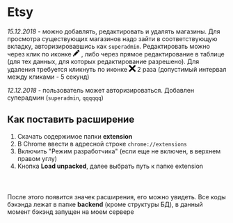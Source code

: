# Etsy

_15.12.2018_ - можно добавлять, редактировать и удалять
магазины. Для просмотра существующих магазинов надо зайти
в соответствующую вкладку, авторизировавшись как `superadmin`.
Редактировать можно через клик по иконке
<img src="./extension/css/img/pencil.svg" width=15>
, либо через прямое
редактирование в таблице (для тех данных, для которых 
редактирование разрешено). Для удаления требуется кликнуть по
иконке
<img src="./extension/css/img/delete.svg" width=15>
2 раза (допустимый интервал между кликами - 5 секунд) 

_12.12.2018_ - пользователь может авторизироваться. 
Добавлен суперадмин (`superadmin`, `qqqqqq`)

## Как поставить расширение
1. Скачать содержимое папки **extension**
1. В Chrome ввести в адресной строке `chrome://extensions`
1. Включить "Режим разработчика" (если еще не включен, в верхнем правом углу)
1. Кнопка **Load unpacked**, далее выбрать путь к папке extension
<br/>

###
После этого появится значек расширения, его можно увидеть.
Все коды бэкэнда лежат в папке **backend** 
(кроме структуры БД), в данный момент бэкэнд 
запущен на моем сервере